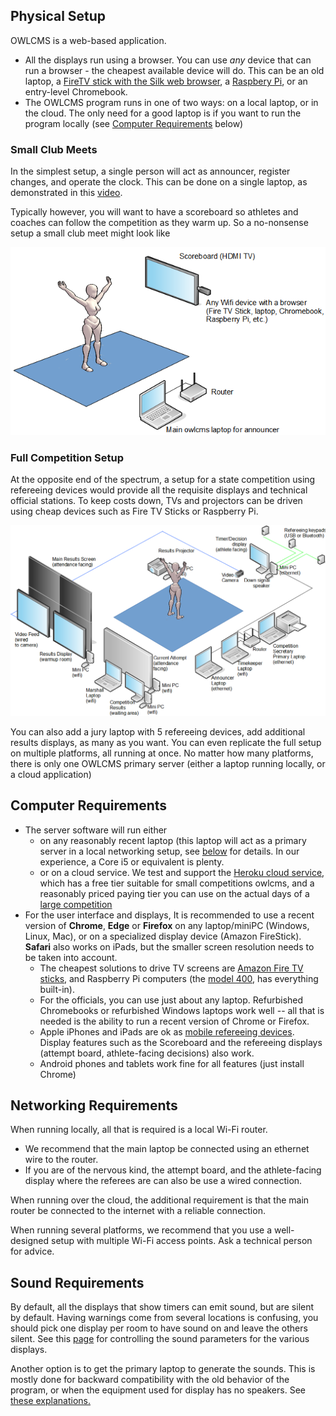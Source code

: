 ## Physical Setup

OWLCMS is a web-based application.  

- All the displays run using a browser. You can use *any* device that can run a browser - the cheapest available device will do.  This can be an old laptop, a [FireTV stick with the Silk web browser](FireTV),  a [Raspbery Pi](https://www.raspberrypi.org/products/raspberry-pi-400/), or an entry-level Chromebook. 
- The OWLCMS program runs in one of two ways: on a local laptop, or in the cloud.  The only need for a good laptop is if you want to run the program locally (see [Computer Requirements](#computer-requirements) below)

### Small Club Meets

In the simplest setup, a single person will act as announcer, register changes, and operate the clock.  This can be done on a single laptop, as demonstrated in this [video](Demo1).

Typically however, you will want to have a scoreboard so athletes and coaches can follow the competition as they warm up.  So a no-nonsense setup a small club meet might look like

<center><img src="img/equipment/ClubCompetitionWIFI.png" alt="ClubCompetitionWIFI" /></center>

### Full Competition Setup

At the opposite end of the spectrum, a setup for a state competition using refereeing devices would provide all the requisite displays and technical official stations.  To keep costs down, TVs and projectors can be driven using cheap devices such as Fire TV Sticks or Raspberry Pi.



![StateCompetition](img/equipment/StateCompetition.png)



You can also add a jury laptop with 5 refereeing devices, add additional results displays, as many as you want.  You can even replicate the full setup on multiple platforms, all running at once.  No matter how many platforms, there is only one OWLCMS primary server (either a laptop running locally, or a cloud application) 

## Computer Requirements

- The server software will run either 
  - on any reasonably recent laptop (this laptop will act as a primary server in a local networking setup, see [below](#local-access-over-a-local-network) for details.  In our experience, a Core i5 or equivalent is plenty.
  - or on a cloud service. We test and support the [Heroku cloud service](Heroku#Heroku), which has a free tier suitable for small competitions owlcms, and a reasonably priced paying tier you can use on the actual days of a [large competition](HerokuLarge)
- For the user interface and displays,  It is recommended to use a recent version of **Chrome**, **Edge** or **Firefox** on any laptop/miniPC (Windows, Linux, Mac), or on a specialized display device (Amazon FireStick).  **Safari** also works on iPads, but the smaller screen resolution needs to be taken into account.
  -  The cheapest solutions to drive TV screens are [Amazon Fire TV sticks](FireTV), and Raspberry Pi  computers (the [model 400](https://www.raspberrypi.org/products/raspberry-pi-400/), has everything built-in).
  - For the officials, you can use just about any laptop.  Refurbished Chromebooks or refurbished Windows laptops work well -- all that is needed is the ability to run a recent version of Chrome or Firefox.
  - Apple iPhones and iPads are ok as [mobile refereeing devices](Refereeing#mobile-device-refereeing).   Display features such as the Scoreboard and the refereeing displays (attempt board, athlete-facing decisions) also work.
  - Android phones and tablets work fine for all features (just install Chrome)

## Networking Requirements

When running locally, all that is required is a local Wi-Fi router.  

- We recommend that the main laptop be connected using an ethernet wire to the router.
- If you are of the nervous kind, the attempt board, and the athlete-facing display where the referees are can also be use a wired connection.

When running over the cloud, the additional requirement is that the main router be connected to the internet with a reliable connection.

When running several platforms, we recommend that you use a well-designed setup with multiple Wi-Fi access points.  Ask a technical person for advice.

## Sound Requirements

By default, all the displays that show timers can emit sound, but are silent by default.  Having warnings come from several locations is confusing, you should pick one display per room to have sound on and leave the others silent.  See this [page](Displays#display-settings) for controlling the sound parameters for the various displays.

Another option is to get the primary laptop to generate the sounds.  This is mostly done for backward compatibility with the old behavior of the program, or when the equipment used for display has no speakers.   See [these explanations.](Preparation#associating-an-audio-output-with-a-platform)